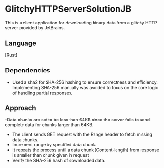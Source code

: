 # GlitchyHTTPServerSolutionJB

This is a client application for downloading binary data from a glitchy HTTP server provided by JetBrains.

## Language

[Rust]

## Dependencies

- Used a sha2 for SHA-256 hashing to ensure correctness and efficiency. Implementing SHA-256 manually was avoided to focus on the core logic of handling partial responses.

## Approach

-Data chunks are set to be less than 64KB since the server fails to send complete data for chunks larger than 64KB.
- The client sends GET request with the Range header to fetch missing data chunks.
- Increment range by specified data chunk.
- It repeats the process until a data chunk (Content-length) from response is smaller than chunk given in request
- Verify the SHA-256 hash of downloaded data.
